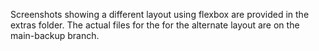 Screenshots showing a different layout using flexbox are provided in the extras folder.
The actual files for the for the alternate layout are on the main-backup branch.
